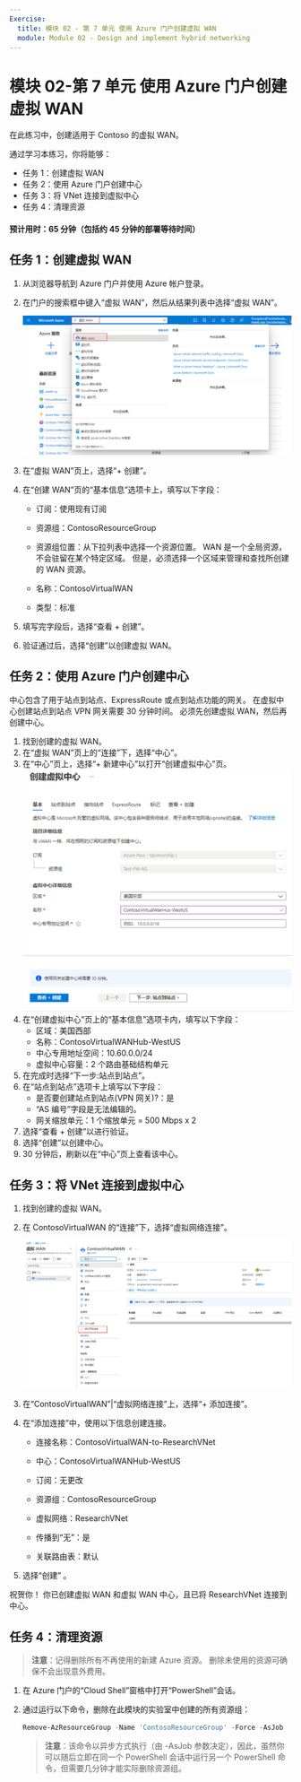 ```yaml
---
Exercise:
  title: 模块 02 - 第 7 单元 使用 Azure 门户创建虚拟 WAN
  module: Module 02 - Design and implement hybrid networking
---
```


# <a name="m02-unit-7-create-a-virtual-wan-by-using-azure-portal"></a>模块 02-第 7 单元 使用 Azure 门户创建虚拟 WAN


在此练习中，创建适用于 Contoso 的虚拟 WAN。

通过学习本练习，你将能够：

+ 任务 1：创建虚拟 WAN
+ 任务 2：使用 Azure 门户创建中心
+ 任务 3：将 VNet 连接到虚拟中心
+ 任务 4：清理资源



#### <a name="estimated-time-65-minutes-including-45-minutes-deployment-waiting-time"></a>预计用时：65 分钟（包括约 45 分钟的部署等待时间）

## <a name="task-1-create-a-virtual-wan"></a>任务 1：创建虚拟 WAN

1. 从浏览器导航到 Azure 门户并使用 Azure 帐户登录。

2. 在门户的搜索框中键入“虚拟 WAN”，然后从结果列表中选择“虚拟 WAN”。

   ![在 Azure 门户中搜索虚拟 WAN。](../media/search-for-virtual-wan.png)

 

3. 在“虚拟 WAN”页上，选择“+ 创建”。 

4. 在“创建 WAN”页的“基本信息”选项卡上，填写以下字段：

   - 订阅：使用现有订阅

   - 资源组：ContosoResourceGroup

   - 资源组位置：从下拉列表中选择一个资源位置。 WAN 是一个全局资源，不会驻留在某个特定区域。 但是，必须选择一个区域来管理和查找所创建的 WAN 资源。

   - 名称：ContosoVirtualWAN

   - 类型：标准 

5. 填写完字段后，选择“查看 + 创建”。

6. 验证通过后，选择“创建”以创建虚拟 WAN。

## <a name="task-2-create-a-hub-by-using-azure-portal"></a>任务 2：使用 Azure 门户创建中心

中心包含了用于站点到站点、ExpressRoute 或点到站点功能的网关。 在虚拟中心创建站点到站点 VPN 网关需要 30 分钟时间。 必须先创建虚拟 WAN，然后再创建中心。

1. 找到创建的虚拟 WAN。 
2. 在“虚拟 WAN”页上的“连接”下，选择“中心”。
3. 在“中心”页上，选择“+ 新建中心”以打开“创建虚拟中心”页。
   ![“创建虚拟中心”的“基本信息”选项卡。](../media/create-vwan-hub.png)
4. 在“创建虚拟中心”页上的“基本信息”选项卡内，填写以下字段：
   - 区域：美国西部
   - 名称：ContosoVirtualWANHub-WestUS
   - 中心专用地址空间：10.60.0.0/24
   - 虚拟中心容量：2 个路由基础结构单元
5. 在完成时选择“下一步:站点到站点”。
6. 在“站点到站点”选项卡上填写以下字段：
   - 是否要创建站点到站点(VPN 网关)?：是
   - “AS 编号”字段是无法编辑的。
   - 网关缩放单元：1 个缩放单元 = 500 Mbps x 2
7. 选择“查看 + 创建”以进行验证。
8. 选择“创建”以创建中心。 
9. 30 分钟后，刷新以在“中心”页上查看该中心。 

## <a name="task-3-connect-a-vnet-to-the-virtual-hub"></a>任务 3：将 VNet 连接到虚拟中心

1. 找到创建的虚拟 WAN。 

2. 在 ContosoVirtualWAN 的“连接”下，选择“虚拟网络连接”。

   ![突出显示“虚拟网络连接”的虚拟 WAN 配置”页。](../media/connect-vnet-to-virtual-hub.png)

3. 在“ContosoVirtualWAN”|“虚拟网络连接”上，选择“+ 添加连接”。

4. 在“添加连接”中，使用以下信息创建连接。

   - 连接名称：ContosoVirtualWAN-to-ResearchVNet

   - 中心：ContosoVirtualWANHub-WestUS

   - 订阅：无更改

   - 资源组：ContosoResourceGroup

   - 虚拟网络：ResearchVNet

   - 传播到“无”：是

   - 关联路由表：默认

5. 选择“创建” 。

 

祝贺你！ 你已创建虚拟 WAN 和虚拟 WAN 中心，且已将 ResearchVNet 连接到中心。

## <a name="task-4-clean-up-resources"></a>任务 4：清理资源

   >**注意**：记得删除所有不再使用的新建 Azure 资源。 删除未使用的资源可确保不会出现意外费用。

1. 在 Azure 门户的“Cloud Shell”窗格中打开“PowerShell”会话。

1. 通过运行以下命令，删除在此模块的实验室中创建的所有资源组：

   ```powershell
   Remove-AzResourceGroup -Name 'ContosoResourceGroup' -Force -AsJob
   ```

    >**注意**：该命令以异步方式执行（由 -AsJob 参数决定），因此，虽然你可以随后立即在同一个 PowerShell 会话中运行另一个 PowerShell 命令，但需要几分钟才能实际删除资源组。
